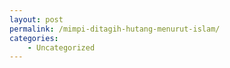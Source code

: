 ```yaml
---
layout: post
permalink: /mimpi-ditagih-hutang-menurut-islam/
categories:
    - Uncategorized
---
```


